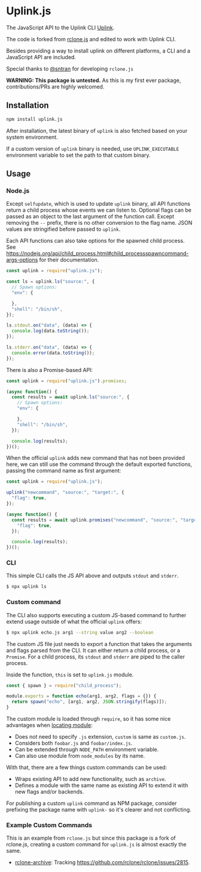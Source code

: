 # Uplink.js

The JavaScript API to the Uplink CLI
[Uplink](https://storj.io/).

The code is forked from [rclone.js](https://github.com/sntran/rclone.js) and edited
to work with Uplink CLI.

Besides providing a way to install uplink on different platforms, a CLI and
a JavaScript API are included.

Special thanks to [@sntran](https://github.com/sntran) for developing `rclone.js`

**WARNING: This package is untested.**
As this is my first ever package, contributions/PRs are highly welcomed.

## Installation

```sh
npm install uplink.js
```

After installation, the latest binary of `uplink` is also fetched based on
your system environment.

If a custom version of `uplink` binary is needed, use `UPLINK_EXECUTABLE`
environment variable to set the path to that custom binary.

## Usage

### Node.js

Except `selfupdate`, which is used to update `uplink` binary, all API functions
return a child process whose events we can listen to. Optional flags can be
passed as an object to the last argument of the function call. Except removing
the `--` prefix, there is no other conversion to the flag name. JSON values are
stringified before passed to `uplink`.

Each API functions can also take options for the spawned child process. See
https://nodejs.org/api/child_process.html#child_processspawncommand-args-options
for their documentation.

```js
const uplink = require("uplink.js");

const ls = uplink.ls("source:", {
  // Spawn options:
  "env": {

  },
  "shell": "/bin/sh",
});

ls.stdout.on("data", (data) => {
  console.log(data.toString());
});

ls.stderr.on("data", (data) => {
  console.error(data.toString());
});
```

There is also a Promise-based API:

```js
const uplink = require("uplink.js").promises;

(async function() {
  const results = await uplink.ls("source:", {
    // Spawn options:
    "env": {

    },
    "shell": "/bin/sh",
  });

  console.log(results);
})();
```

When the official `uplink` adds new command that has not been provided here,
we can still use the command through the default exported functions, passing
the command name as first argument:

```js
const uplink = require("uplink.js");

uplink("newcommand", "source:", "target:", {
  "flag": true,
});

(async function() {
  const results = await uplink.promises("newcommand", "source:", "target:", {
    "flag": true,
  });

  console.log(results);
})();
```

### CLI

This simple CLI calls the JS API above and outputs `stdout` and `stderr`.

```sh
$ npx uplink ls
```

### Custom command

The CLI also supports executing a custom JS-based command to further extend
usage outside of what the official `uplink` offers:

```sh
$ npx uplink echo.js arg1 --string value arg2 --boolean
```

The custom JS file just needs to export a function that takes the arguments and
flags parsed from the CLI. It can either return a child process, or a `Promise`.
For a child process, its `stdout` and `stderr` are piped to the caller process.

Inside the function, `this` is set to `uplink.js` module.

```js
const { spawn } = require("child_process");

module.exports = function echo(arg1, arg2, flags = {}) {
  return spawn("echo", [arg1, arg2, JSON.stringify(flags)]);
}
```

The custom module is loaded through `require`, so it has some nice advantages
when [locating module](https://nodejs.org/api/modules.html#all-together):

- Does not need to specify `.js` extension, `custom` is same as `custom.js`.
- Considers both `foobar.js` and `foobar/index.js`.
- Can be extended through `NODE_PATH` environment variable.
- Can also use module from `node_modules` by its name.

With that, there are a few things custom commands can be used:

- Wraps existing API to add new functionality, such as `archive`.
- Defines a module with the same name as existing API to extend it with new
  flags and/or backends.

For publishing a custom `uplink` command as NPM package, consider prefixing the
package name with `uplink-` so it's clearer and not conflicting.

### Example Custom Commands

This is an example from `rclone.js` but since this package is a fork of rclone.js,
creating a custom command for `uplink.js` is almost exactly the same.
- [rclone-archive](https://www.npmjs.com/package/rclone-archive):
  Tracking https://github.com/rclone/rclone/issues/2815.
